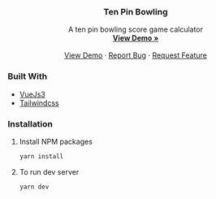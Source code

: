 <!-- PROJECT LOGO -->
<br />
<p align="center">


  <h3 align="center">Ten Pin Bowling</h3>

  <p align="center">
    A ten pin bowling score game calculator
    <br />
    <a href="https://ten-pin-bowling-demo.vercel.app/"><strong>View Demo »</strong></a>
    <br />
    <br />
    <a href="https://ten-pin-bowling-demo.vercel.app/">View Demo</a>
    ·
    <a href="https://github.com/naumanahmed19/ten-pin-bowling/issues">Report Bug</a>
    ·
    <a href="https://github.com/naumanahmed19/ten-pin-bowling/issues">Request Feature</a>
  </p>
</p>



### Built With

* [VueJs3](https://https://v3.vuejs.org/)
* [Tailwindcss](https://tailwindcss.com/)





### Installation


1. Install NPM packages
   ```sh
   yarn install
   ```
   
2. To run dev server
   ```JS
   yarn dev
   ```
